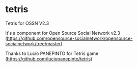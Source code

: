 # tetris
Tetris for OSSN V2.3

It's a component for Open Source Social Network v2.3 (https://github.com/opensource-socialnetwork/opensource-socialnetwork/tree/master)

Thanks to Lucio PANEPINTO for Tetris game (https://github.com/luciopanepinto/tetris)


